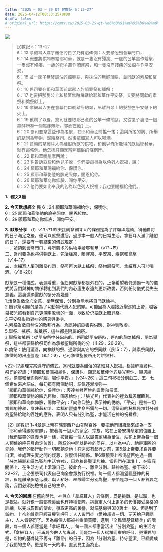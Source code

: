 ```yaml
---
title: "2025 – 03 – 29 QT 民數記 6：13~27"
date: 2025-04-12T00:53:25+0800
draft: false
# original_url: https://cmtc.tw/2025-03-29-qt-%e6%b0%91%e6%95%b8%e8%a8%98-6%ef%bc%9a1327
---
```


![](/images/qt.jpg)
> 民數記 6：13\~27  
> 6：13 拿細耳人滿了離俗的日子乃有這條例：人要領他到會幕門口，  
> 6：14 他要將供物奉給耶和華，就是一隻沒有殘疾、一歲的公羊羔作燔祭，一隻沒有殘疾、一歲的母羊羔作贖罪祭，和一隻沒有殘疾的公綿羊作平安祭，  
> 6：15 並一筐子無酵調油的細麵餅，與抹油的無酵薄餅，並同獻的素祭和奠祭。  
> 6：16 祭司要在耶和華面前獻那人的贖罪祭和燔祭；  
> 6：17 也要把那隻公羊和那筐無酵餅獻給耶和華作平安祭，又要將同獻的素祭和奠祭獻上。  
> 6：18 拿細耳人要在會幕門口剃離俗的頭，把離俗頭上的髮放在平安祭下的火上。  
> 6：19 他剃了以後，祭司就要取那已煮的公羊一條前腿，又從筐子裏取一個無酵餅和一個無酵薄餅，都放在他手上。  
> 6：20 祭司要拿這些作為搖祭，在耶和華面前搖一搖；這與所搖的胸、所舉的腿同為聖物，歸給祭司。然後拿細耳人可以喝酒。  
> 6：21 許願的拿細耳人為離俗所獻的供物，和他以外所能得的獻給耶和華，就有這條例。他怎樣許願就當照離俗的條例行。  
> 6：22 耶和華曉諭摩西說：  
> 6：23 你告訴亞倫和他兒子說：你們要這樣為以色列人祝福，說：  
> 6：24 願耶和華賜福給你，保護你。  
> 6：25 願耶和華使他的臉光照你，賜恩給你。  
> 6：26 願耶和華向你仰臉，賜你平安。  
> 6：27 他們要如此奉我的名為以色列人祝福；我也要賜福給他們。

**1.  經文3遍**

**2. 今天默想經文**
民 6：24 願耶和華賜福給你，保護你。  
6：25 願耶和華使他的臉光照你，賜恩給你。  
6：26 願耶和華向你仰臉，賜你平安。

**3. 默想分享**
（1）v13\~21 昨天提到拿細耳人的條例是為了許願與還願，待他自訂的日子滿足之後，便可以獻祭還俗，過原本一般人的日常生活。拿細耳人滿了離俗的日子，還要有一套結束的儀式規定：  
一、被領到會幕門口，將所要求的供物奉給耶和華（v13\~15）  
二、祭司要為他將供物獻上，包括燔祭、贖罪祭、平安祭、素祭和奠祭（v14\~17）  
三、拿細耳人要剃離俗的頭，祭司再次獻上搖祭、祭物歸祭司，拿細耳人可以喝酒。（v18\~20）

獻祭是一種儀式，表達看重，但任何獻祭都是外在的，上帝希望我們透過一切的儀式將我們與神的關係轉化到我們的內心產生永遠的更新改變，否則任何儀式就失去意義。這裏還願需獻的祭分為幾種：  
1.燔祭象徵全心全意、毫無保留、分別為聖地將自己獻給神。  
2.贖罪祭明顯的是為了以動物代贖人犯的罪。可能因為人越接近聖潔的上帝，越容易被光照看到自己更深更敗壞的一面，以致於仍要獻上贖罪祭。  
3.平安祭象徵對神的感恩與委身。  
4.素祭象徵自發性的敬拜行為、承認神的良善與供應、對神表敬虔。  
5.舉祭、搖祭、和奠祭，這些都是附屬的祭。  
a.舉祭和搖祭：從平安祭中分出來的。祭司獻平安祭時，祭肉的胸為搖祭，腿為舉祭，這些都要歸給祭司作為承接聖職所得的分（出29：26-29）。  
b.奠祭：使用灑酒，向神獻的祭。通常與其它的祭同獻（民15：7），與素祭同獻，象徵地的出產豐隆（珥1：9），也可象徵聖餐所用的餅與杯。

v22\~27處理完當遵守的儀式，祭司就要為離俗的拿細耳人祝福。根據解經資料，祭司的祝語：「願耶和華賜福給你，保護你。願耶和華使他的臉光照你，賜恩給你。願耶和華向你仰臉，賜你平安。」（v24\~26），這三句祝福分別由三、五、七個希伯來片語成，每句都有兩個動詞，語氣逐漸增強—  
「願耶和華賜福給你，保護你」：表達神對百姓的喜愛和保護。  
「願耶和華使祂的臉光照你，賜恩給你」：「臉光照」代表神的拯救和恩寵臨到。  
「願耶和華向你仰臉，賜你平安」：「向你仰臉」表示神的悅納，「平安」是神一切賞賜的總和，意味著和平、幸福和豐盛生命所需的一切。這祭司的祝福是神對分別為聖歸給祂的百姓的應許，表明人只有分別為聖，才能活在神的祝福裡。

（2）民數記 1\~4章是上帝在曠野西乃山召聚百姓，要把他們組織起來成為一支「耶和華得勝的軍隊」，按著每一個人的家室、宗族，站在上帝安排命定的位置上（我們屬靈的意義也是一樣，按著每一個人以屬靈家族為單位，站在上帝為每一個人預備的呼召與命定位置）。隊伍的中間就是神的同在，以神為中心，祂是軍隊的元帥，我們的起行動作一切都聽從祂！在還沒有起行之前，第5章上帝要求百姓要自潔，並處理夫妻之間的疑忌，恢復信任關係。第6章預表上帝渴望百姓過一個「分為歸耶和華為聖的生活方式」，因為神是聖潔的神。當我們在環境上、在家庭關係上、在生活方式上潔淨自己、彼此合一、離俗分別、歸神為聖。接下來6：22\~27，上帝要祭司代表自己向全會眾施行祝福。每一個人都渴望經歷神的祝福，但是離棄罪惡污穢、與人和好、奉獻歸主分別為聖，恐怕是每一個人都首要之務，我們必須先檢視自己的生命。

**4. 今天的回應**
在舊約時代，神設立「拿細耳人」的條例，既是挑戰、是試驗，也是祝福。就好像一般部隊裏面也有特種部隊，挑戰軍人付上更多的代價接受嚴格的訓練，以完成艱難的使命，爭取更高的榮譽，就像基甸與300勇士一般。但是到了新約，上帝的旨意已經進展到呼召：人人皆門徒（愛神超過一切、天天捨己跟隨主）、人人皆祭司了。因為每個人都被神重價買贖，進到「全民皆基督精兵」的階段，每一個人都應當是「拿細耳人」，每一個人都應當活出「分別為聖」的生活方式。「拿細耳人」不再是少數人的專利，而是每一個人從神而來的呼召。更重要的是，新約的基督徒不再有「離俗」的日子，因為「分別為聖、持守聖潔」已經變成了我們的生命，更是每一天的事，直到見主面為止。
